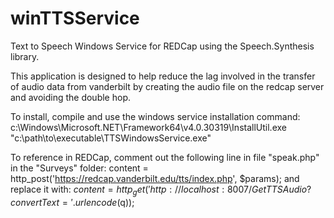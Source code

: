 # winTTSService
Text to Speech Windows Service for REDCap using the Speech.Synthesis library.

This application is designed to help reduce the lag involved in the transfer of audio data from vanderbilt by creating the audio file on the redcap server and avoiding the double hop.

To install, compile and use the windows service installation command:
c:\Windows\Microsoft.NET\Framework64\v4.0.30319\InstallUtil.exe "c:\path\to\executable\TTSWindowsService.exe"

To reference in REDCap, comment out the following line in file "speak.php" in the "Surveys" folder:
content = http_post('https://redcap.vanderbilt.edu/tts/index.php', $params);
and replace it with:
$content = http_get('http://localhost:8007/GetTTSAudio?convertText='.urlencode($q));
